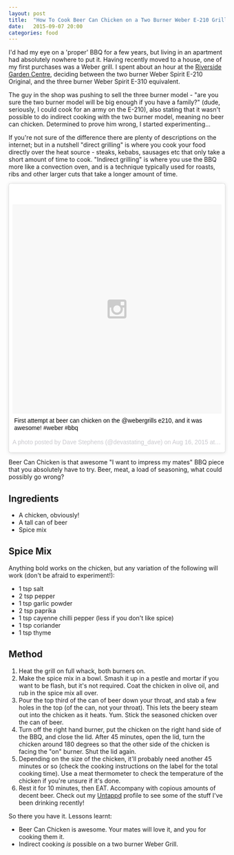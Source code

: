 ```yaml
---
layout: post
title:  "How To Cook Beer Can Chicken on a Two Burner Weber E-210 Grill"
date:   2015-09-07 20:00
categories: food
---
```


I'd had my eye on a 'proper' BBQ for a few years, but living in an apartment had absolutely nowhere to put it. Having
recently moved to a house, one of my first purchases was a Weber grill. I spent about an hour at the [Riverside Garden Centre][river],
deciding between the two burner Weber Spirit E-210 Original, and the three burner Weber Spirit E-310 equivalent.

The guy in the shop was pushing to sell the three burner model - "are you sure the two burner model will be big enough
if you have a family?" (dude, seriously, I could cook for an army on the E-210), also stating that it wasn't possible
to do indirect cooking with the two burner model, meaning no beer can chicken. Determined to prove him wrong, I started
 experimenting...

If you're not sure of the difference there are plenty of descriptions on the internet; but in a nutshell "direct
grilling" is where you cook your food directly over the heat source - steaks, kebabs, sausages etc that only take a
short amount of time to cook. "Indirect grilling" is where you use the BBQ more like a convection oven, and is a
technique typically used for roasts, ribs and other larger cuts that take a longer amount of time.

<blockquote class="instagram-media" data-instgrm-captioned data-instgrm-version="4" style=" background:#FFF; border:0; border-radius:3px; box-shadow:0 0 1px 0 rgba(0,0,0,0.5),0 1px 10px 0 rgba(0,0,0,0.15); margin: 1px; max-width:658px; padding:0; width:99.375%; width:-webkit-calc(100% - 2px); width:calc(100% - 2px);"><div style="padding:8px;"> <div style=" background:#F8F8F8; line-height:0; margin-top:40px; padding:50.0% 0; text-align:center; width:100%;"> <div style=" background:url(data:image/png;base64,iVBORw0KGgoAAAANSUhEUgAAACwAAAAsCAMAAAApWqozAAAAGFBMVEUiIiI9PT0eHh4gIB4hIBkcHBwcHBwcHBydr+JQAAAACHRSTlMABA4YHyQsM5jtaMwAAADfSURBVDjL7ZVBEgMhCAQBAf//42xcNbpAqakcM0ftUmFAAIBE81IqBJdS3lS6zs3bIpB9WED3YYXFPmHRfT8sgyrCP1x8uEUxLMzNWElFOYCV6mHWWwMzdPEKHlhLw7NWJqkHc4uIZphavDzA2JPzUDsBZziNae2S6owH8xPmX8G7zzgKEOPUoYHvGz1TBCxMkd3kwNVbU0gKHkx+iZILf77IofhrY1nYFnB/lQPb79drWOyJVa/DAvg9B/rLB4cC+Nqgdz/TvBbBnr6GBReqn/nRmDgaQEej7WhonozjF+Y2I/fZou/qAAAAAElFTkSuQmCC); display:block; height:44px; margin:0 auto -44px; position:relative; top:-22px; width:44px;"></div></div> <p style=" margin:8px 0 0 0; padding:0 4px;"> <a href="https://instagram.com/p/6dKs5cSLkP/" style=" color:#000; font-family:Arial,sans-serif; font-size:14px; font-style:normal; font-weight:normal; line-height:17px; text-decoration:none; word-wrap:break-word;" target="_top">First attempt at beer can chicken on the @webergrills e210, and it was awesome! #weber #bbq</a></p> <p style=" color:#c9c8cd; font-family:Arial,sans-serif; font-size:14px; line-height:17px; margin-bottom:0; margin-top:8px; overflow:hidden; padding:8px 0 7px; text-align:center; text-overflow:ellipsis; white-space:nowrap;">A photo posted by Dave Stephens (@devastating_dave) on <time style=" font-family:Arial,sans-serif; font-size:14px; line-height:17px;" datetime="2015-08-16T19:19:22+00:00">Aug 16, 2015 at 12:19pm PDT</time></p></div></blockquote>
<script async defer src="//platform.instagram.com/en_US/embeds.js"></script>

Beer Can Chicken is that awesome "I want to impress my mates" BBQ piece that you absolutely have to try. Beer, meat,
a load of seasoning, what could possibly go wrong?

## Ingredients

* A chicken, obviously!
* A tall can of beer
* Spice mix

## Spice Mix

Anything bold works on the chicken, but any variation of the following will work (don't be afraid to experiment!):

* 1 tsp salt
* 2 tsp pepper
* 1 tsp garlic powder
* 2 tsp paprika
* 1 tsp cayenne chilli pepper (less if you don't like spice)
* 1 tsp coriander
* 1 tsp thyme

## Method

1. Heat the grill on full whack, both burners on.
2. Make the spice mix in a bowl. Smash it up in a pestle and mortar if you want to be flash, but it's not required. Coat
the chicken in olive oil, and rub in the spice mix all over.
4. Pour the top third of the can of beer down your throat, and stab a few holes in the top (of the can, not your throat).
This lets the beery steam out into the chicken as it heats. Yum. Stick the seasoned chicken over the can of beer.
6. Turn off the right hand burner, put the chicken on the right hand side of the BBQ, and close the lid. After 45
minutes, open the lid, turn the chicken around 180 degrees so that the other side of the chicken is facing the "on"
burner. Shut the lid again.
7. Depending on the size of the chicken, it'll probably need another 45 minutes or so (check the cooking instructions
 on the label for the total cooking time). Use a meat thermometer to check the temperature of the chicken if you're unsure
 if it's done.
8. Rest it for 10 minutes, then EAT. Accompany with copious amounts of decent beer. Check out my [Untappd][untappd] profile
to see some of the stuff I've been drinking recently!

So there you have it. Lessons learnt:

* Beer Can Chicken is awesome. Your mates will love it, and you for cooking them it.
* Indirect cooking *is* possible on a two burner Weber Grill.

[weber]: https://www.weberbbq.co.uk/product/spirit-original-e-210/
[river]: http://www.riversidegardencentre.co.uk/weber-bbq.html
[untappd]: https://untappd.com/user/devastating_dave